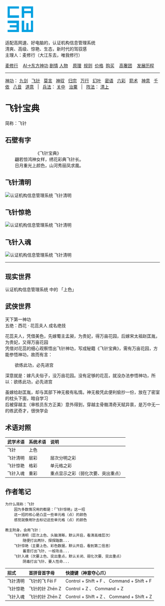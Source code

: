 ![](../../static/ca3w.png "ca3w 认证机构信息管理系统")

适配高网速、好电脑的，认证机构信息管理系统 <br/>
清爽、高级、惊艳、生态，新时代的驾驭感 <br/>
主理人：麦修行（大江东去，唯我修行）

[麦修行][]&nbsp;&nbsp;&nbsp;&nbsp;[AI->东方神功][东方神功]&nbsp;[剧情][]&nbsp;[人物][]&nbsp;&nbsp;&nbsp;&nbsp;[原理][]&nbsp;&nbsp;[规则][]&nbsp;&nbsp;[价格][]&nbsp;&nbsp;[购买][]&nbsp;&nbsp;&nbsp;&nbsp;[高奢团][]&nbsp;&nbsp;&nbsp;&nbsp;[发展历程][]

[麦修行]: https://github.com/ca3w/BEST
[东方神功]: https://github.com/ca3w/ai-dongfangshengong
[剧情]: https://github.com/ca3w/dongfangernvqing/blob/main/root/BEST.md
[人物]: https://github.com/ca3w/dongfangernvqing/blob/main/root/renwu.md
[原理]: https://github.com/ca3w/key
[规则]: https://github.com/ca3w/rule
[价格]: https://github.com/ca3w/pricing
[购买]: https://github.com/ca3w/howtobuy
[高奢团]: https://github.com/ca3w/tuan
[发展历程]: https://github.com/ca3w/development

***

[神功][]：&nbsp;[九剑][]&nbsp;&nbsp;&nbsp;[飞针][]&nbsp;&nbsp;&nbsp;[莫言][]&nbsp;&nbsp;&nbsp;[神驭][]&nbsp;&nbsp;&nbsp;[归宗][]&nbsp;&nbsp;&nbsp;[万行][]&nbsp;&nbsp;&nbsp;[幻叶][]&nbsp;&nbsp;&nbsp;[密语][]&nbsp;&nbsp;&nbsp;[六彩][]&nbsp;&nbsp;&nbsp;[箭术][]&nbsp;&nbsp;&nbsp;[神意][]&nbsp;&nbsp;&nbsp;[千依][]&nbsp;&nbsp;&nbsp;[八音][]&nbsp;&nbsp;&nbsp;[道意][]&nbsp;&nbsp;&nbsp;|&nbsp;&nbsp;&nbsp;[兵法][]：&nbsp;[关中][]&nbsp;&nbsp;&nbsp;[治粟][]&nbsp;&nbsp;&nbsp;|&nbsp;&nbsp;&nbsp;[阵法][]：&nbsp;[清上][]

[神功]: https://github.com/ca3w/ai-dongfangshengong

[九剑]: ../../wugong/fuyaojiujian/BEST.md
[飞针]: ../../wugong/feizhenbaodian/BEST.md
[莫言]: ../../wugong/moyan/BEST.md
[神驭]: ../../wugong/shenyu/BEST.md
[归宗]: ../../wugong/baichuanguizong/BEST.md
[万行]: ../../wugong/yufengwanxing/BEST.md
[幻叶]: ../../wugong/huanyezhi/BEST.md
[密语]: ../../wugong/chenqiaomiyu/BEST.md
[六彩]: ../../wugong/liucaishenjian/BEST.md
[箭术]: ../../wugong/linjiajianshu/BEST.md
[神意]: ../../wugong/shenyiduoxinzhao/BEST.md
[千依]: ../../wugong/qianyizijian/BEST.md
[八音]: ../../wugong/bayinshengxin/BEST.md
[道意]: ../../wugong/daoyicuican/BEST.md

[兵法]: https://github.com/ca3w/ai-dongfangshengong#兵法目录

[关中]: ../../bingfa/guanzhongzhanfa/BEST.md
[治粟]: ../../bingfa/zhisubingfa/BEST.md

[阵法]: https://github.com/ca3w/ai-dongfangshengong#阵法目录

[清上]: ../../zhenfa/qingshangbeidouzhen/BEST.md

# 飞针宝典

简称：飞针

## 石壁有字

&nbsp;&nbsp;&nbsp;&nbsp;&nbsp;&nbsp;&nbsp;&nbsp;&nbsp;&nbsp;&nbsp;&nbsp;&nbsp;&nbsp;&nbsp;&nbsp;&nbsp;&nbsp;&nbsp;&nbsp;&nbsp;&nbsp;&nbsp;&nbsp;&nbsp;《飞针宝典》 <br/>
&nbsp;&nbsp;&nbsp;&nbsp;&nbsp;&nbsp;&nbsp;&nbsp;翩若惊鸿神女样，绣花彩典飞针长。 <br/>
&nbsp;&nbsp;&nbsp;&nbsp;&nbsp;&nbsp;&nbsp;&nbsp;日月重光上颜色，山河秀丽凤求凰。

## 飞针清明

![](./static/01-feizhenqingming.gif "认证机构信息管理系统 飞针清明")

## 飞针惊艳

![](./static/02-feizhenjingyan.gif "认证机构信息管理系统 飞针清明")

## 飞针入魂

![](./static/03-feizhenruhun.gif "认证机构信息管理系统 飞针清明")

***

## 现实世界

认证机构信息管理系统 中的 「上色」

## 武侠世界

天下第一神功 <br/>
五绝：西花 · 花蕊夫人 成名绝技

花蕊夫人，凭借美色，先嫁蜀主孟昶，为贵妃，得万亩花园，后嫁宋太祖赵匡胤，为贵妃，又得万亩花园 <br/>
凭借对花蕊的细心观察悟出飞针神功，写成秘籍《飞针宝典》，需有万亩花园，方能参悟神功，故而有言：

&nbsp;&nbsp;&nbsp;&nbsp;&nbsp;&nbsp;&nbsp;&nbsp;欲练此功，必先进宫

深意就是：嫁凡夫俗子，没万亩花园。没有足够的花蕊，就没办法参悟神功，所以：欲练此功，必先进宫

虽嫁给赵匡胤，却与其部下神无极有私情。神无极凭此便利偷抄一份，放在了密室的枕头下面，暗自学习 <br/>
后被穿越主（审核员东方正美）意外得到，穿越主骨骼清奇天赋异禀，是万中无一的练武奇才，很快学会

## 术语对照

武学术语  |系统术语  |说明
:---------|:---------|:-----------------------------------
飞针      |上色      |
飞针清明  |层彩      |层次分明之彩
飞针惊艳  |格彩      |单元格之彩
飞针入魂  |重彩      |重点显示之彩（弱化次要、突出重点）

## 作者笔记

```text
为什么简称：飞针
    因为多数情况用的都是：「飞针惊艳」这一招
    这一招的核心是凸显一些单元格（点）的颜色
    感觉就像用针去标记这些单元格（点）的颜色

教主附身，会用飞针：
    飞针清明（层次上色、头脑清晰，默认开启，看清高维层次）
        随便打出两针、探探路数...
    飞针惊艳（主要上色、彩色数据，默认开启，看到第二信息）
        蓄意打出飞针、一般攻击...
    飞针入魂（次要上色、突出重点，默认关闭、弱化次要、突出重点）
        阴毒打出飞针、要人性命...
```

招式      |首拼音首字母     |快捷键（神意夺心爪）
:---------|:----------------|:-------------------------------------------
飞针清明  |飞针的飞 Fēi F   |Control + Shift + F 、 Command + Shift + F
飞针惊艳  |飞针的针 Zhēn Z  |Control + Z 、 Command + Z
飞针入魂  |飞针的针 Zhēn Z  |Control + Shift + Z 、 Command + Shift + Z

